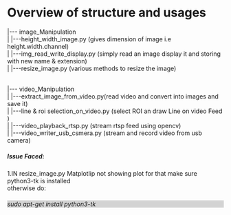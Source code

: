 # Overview of structure and usages

|--- image_Manipulation<br>
|    |---height_width_image.py (gives dimension of image i.e height.width.channel)<br>
|    |---img_read_write_display.py (simply read an image display it and storing with new name & extension)<br>
|    |---resize_image.py (various methods to resize the image)<br><br>



|--- video_Manipulation<br>
|    |---extract_image_from_video.py(read video and convert into images and save it)<br>
|    |---line & roi selection_on_video.py (select ROI an draw Line on video Feed )<br>
|    |---video_playback_rtsp.py (stream rtsp feed using opencv)<br>
|    |---video_writer_usb_csmera.py (stream and record video from usb camera)<br>


<h5>Issue Faced:</h5>
1.IN resize_image.py Matplotlip not showing plot for that make sure python3-tk is installed<br>
otherwise do:<h6 style="background-color:lightgrey">sudo apt-get install python3-tk<br>
   
  
